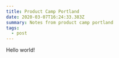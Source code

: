 ```yaml
---
title: Product Camp Portland
date: 2020-03-07T16:24:33.383Z
summary: Notes from product camp portland
tags:
  - post
---
```

Hello world!